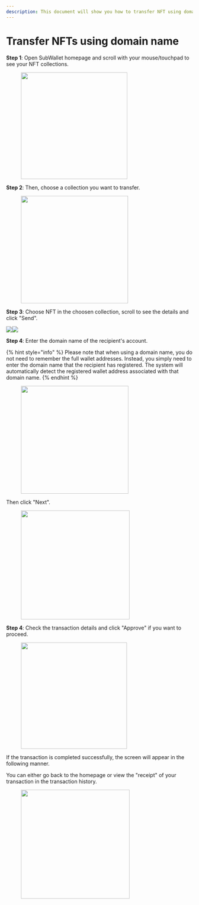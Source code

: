 ```yaml
---
description: This document will show you how to transfer NFT using domain name.
---
```


# Transfer NFTs using domain name

**Step 1**: Open SubWallet homepage and scroll with your mouse/touchpad to see your NFT collections.

<div align="left">

<figure><img src="../../../.gitbook/assets/image (1575).png" alt="" width="287"><figcaption></figcaption></figure>

</div>

**Step 2**: Then, choose a collection you want to transfer.

<div align="left">

<figure><img src="../../../.gitbook/assets/image (868).png" alt="" width="289"><figcaption></figcaption></figure>

</div>

**Step 3**: Choose NFT in the choosen collection, scroll to see the details and click "Send".

![](<../../../.gitbook/assets/image (865).png>)![](<../../../.gitbook/assets/image (867).png>)

**Step 4**: Enter the domain name of the recipient's account.

{% hint style="info" %}
Please note that when using a domain name, you do not need to remember the full wallet addresses. Instead, you simply need to enter the domain name that the recipient has registered. The system will automatically detect the registered wallet address associated with that domain name.
{% endhint %}

<div align="left">

<figure><img src="../../../.gitbook/assets/image (860).png" alt="" width="290"><figcaption></figcaption></figure>

</div>

Then click "Next".

<div align="left">

<figure><img src="../../../.gitbook/assets/image (861).png" alt="" width="293"><figcaption></figcaption></figure>

</div>

**Step 4**: Check the transaction details and click "Approve" if you want to proceed.

<div align="left">

<figure><img src="../../../.gitbook/assets/image (862).png" alt="" width="286"><figcaption></figcaption></figure>

</div>

If the transaction is completed successfully, the screen will appear in the following manner.

You can either go back to the homepage or view the "receipt" of your transaction in the transaction history.

<div align="left">

<figure><img src="../../../.gitbook/assets/image (869).png" alt="" width="293"><figcaption></figcaption></figure>

</div>
